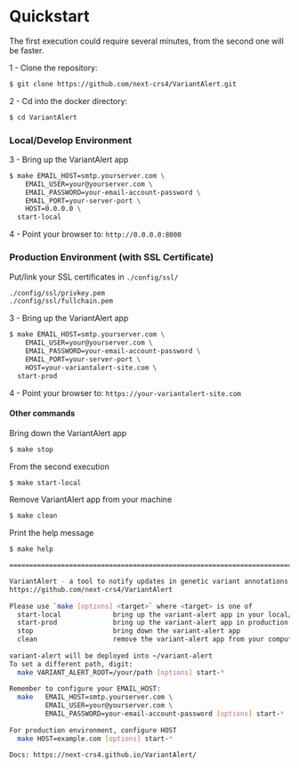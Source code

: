 # Quickstart
The first execution could require several minutes, from the second one will be faster.

1 - Clone the repository:  
```bash
$ git clone https://github.com/next-crs4/VariantAlert.git
```

2 - Cd into the docker directory:  
```bash
$ cd VariantAlert
```

### Local/Develop Environment
3 - Bring up the VariantAlert app
```bash
$ make EMAIL_HOST=smtp.yourserver.com \
    EMAIL_USER=your@yourserver.com \
    EMAIL_PASSWORD=your-email-account-password \
    EMAIL_PORT=your-server-port \
    HOST=0.0.0.0 \
  start-local
```

4 - Point your browser to: 
`http://0.0.0.0:8000`
 
### Production Environment (with SSL Certificate)
Put/link your SSL certificates in `./config/ssl/`
```bash
./config/ssl/privkey.pem
./config/ssl/fullchain.pem
```   

3 - Bring up the VariantAlert app
```bash
$ make EMAIL_HOST=smtp.yourserver.com \
    EMAIL_USER=your@yourserver.com \
    EMAIL_PASSWORD=your-email-account-password \
    EMAIL_PORT=your-server-port \
    HOST=your-variantalert-site.com \
  start-prod
```

4 - Point your browser to: 
`https://your-variantalert-site.com`
 
#### Other commands
 
Bring down the VariantAlert app
```bash
$ make stop
```

From the second execution
```bash
$ make start-local
```

Remove VariantAlert app from your machine
```bash
$ make clean
```

Print the help message
```bash
$ make help

===================================================================================================

VariantAlert - a tool to notify updates in genetic variant annotations
https://github.com/next-crs4/VariantAlert
 
Please use `make [options] <target>` where <target> is one of
  start-local             bring up the variant-alert app in your local/develop environment (0.0.0.0)
  start-prod              bring up the variant-alert app in production environment (with ssl)
  stop                    bring down the variant-alert app
  clean                   remove the variant-alert app from your computer
  
variant-alert will be deployed into ~/variant-alert
To set a different path, digit: 
  make VARIANT_ALERT_ROOT=/your/path [options] start-*
  
Remember to configure your EMAIL_HOST: 
  make   EMAIL_HOST=smtp.yourserver.com \
         EMAIL_USER=your@yourserver.com \
         EMAIL_PASSWORD=your-email-account-password [options] start-*
  
For production environment, configure HOST
  make HOST=example.com [options] start-*
 
Docs: https://next-crs4.github.io/VariantAlert/ 

```
